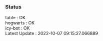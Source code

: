 ### Status


table : OK  
hogwarts : OK  
icy-bot : OK  
Latest Update : 2022-10-07 09:15:27.066889
